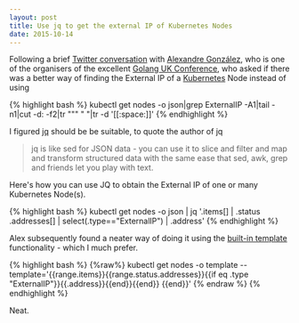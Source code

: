 ```yaml
---
layout: post
title: Use jq to get the external IP of Kubernetes Nodes
date: 2015-10-14
---
```


Following a brief [Twitter conversation][1] with [Alexandre González][2], who is one of the organisers of the excellent [Golang UK Conference][3], who asked if there was a better way of finding the External IP of a [Kubernetes][4] Node instead of using

{% highlight bash %}
    kubectl get nodes -o json|grep ExternalIP -A1|tail -n1|cut -d: -f2|tr "\"" " "|tr -d '[[:space:]]'
{% endhighlight %}

I figured [jq][5] should be be suitable, to quote the author of jq

> jq is like sed for JSON data - you can use it to slice and filter and map and transform structured data with the same ease that sed, awk, grep and friends let you play with text.

Here's how you can use JQ to obtain the External IP of one or many Kubernetes Node(s).

{% highlight bash %}
    kubectl get nodes -o json | jq '.items[] | .status .addresses[] | select(.type=="ExternalIP") | .address' 
{% endhighlight %}

Alex subsequently found a neater way of doing it using the [built-in template][6] functionality - which I much prefer.

{% highlight bash %}
    {%raw%}
    kubectl get nodes -o template --template='{{range.items}}{{range.status.addresses}}{{if eq .type "ExternalIP"}}{{.address}}{{end}}{{end}} {{end}}' 
    {% endraw %}
{% endhighlight %}

Neat.

[1]: https://twitter.com/agonzalezro/status/654349270456369153
[2]: http://agonzalezro.github.io/pages/about.html
[3]: http://golanguk.com
[4]: http://kubernetes.io
[5]: https://stedolan.github.io/jq/
[6]: https://cloud.google.com/container-engine/docs/kubectl/get